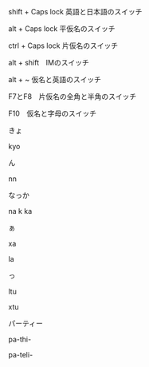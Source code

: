 shift + Caps lock 英語と日本語のスイッチ   

alt + Caps lock 平仮名のスイッチ   

ctrl + Caps lock 片仮名のスイッチ   

alt + shift　IMのスイッチ   

alt + ~ 仮名と英語のスイッチ   

F7とF8　片仮名の全角と半角のスイッチ   

F10　仮名と字母のスイッチ   

きょ   

kyo   

ん   

nn  

なっか  

na k ka  

ぁ  

xa   

la  

っ  

ltu   

xtu 

パーティー 

pa-thi- 

pa-teli-
